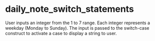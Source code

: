 # daily_note_switch_statements
User inputs an integer from the 1 to 7 range. Each integer represents a weekday (Monday to Sunday). The input is passed to the switch-case construct to activate a case to display a string to user.
